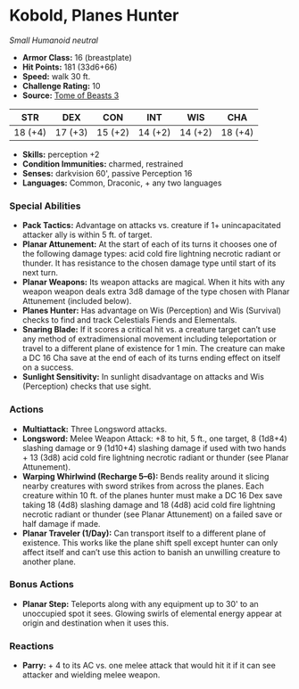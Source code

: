 # Kobold, Planes Hunter

*Small* *Humanoid* *neutral*

- **Armor Class:** 16 (breastplate)
- **Hit Points:** 181 (33d6+66)
- **Speed:** walk 30 ft.
- **Challenge Rating:** 10
- **Source:** [Tome of Beasts 3](https://koboldpress.com/kpstore/product/tome-of-beasts-2-for-5th-edition/)

| STR | DEX | CON | INT | WIS | CHA |
| --- | --- | --- | --- | --- | --- |
| 18 (+4) | 17 (+3) | 15 (+2) | 14 (+2) | 14 (+2) | 18 (+4) |

- **Skills:** perception +2
- **Condition Immunities:** charmed, restrained
- **Senses:** darkvision 60', passive Perception 16
- **Languages:** Common, Draconic, + any two languages
### Special Abilities
- **Pack Tactics:** Advantage on attacks vs. creature if 1+ unincapacitated attacker ally is within 5 ft. of target.
- **Planar Attunement:** At the start of each of its turns it chooses one of the following damage types: acid cold fire lightning necrotic radiant or thunder. It has resistance to the chosen damage type until start of its next turn.
- **Planar Weapons:** Its weapon attacks are magical. When it hits with any weapon weapon deals extra 3d8 damage of the type chosen with Planar Attunement (included below).
- **Planes Hunter:** Has advantage on Wis (Perception) and Wis (Survival) checks to find and track Celestials Fiends and Elementals.
- **Snaring Blade:** If it scores a critical hit vs. a creature target can’t use any method of extradimensional movement including teleportation or travel to a different plane of existence for 1 min. The creature can make a DC 16 Cha save at the end of each of its turns ending effect on itself on a success.
- **Sunlight Sensitivity:** In sunlight disadvantage on attacks and Wis (Perception) checks that use sight.
### Actions
- **Multiattack:** Three Longsword attacks.
- **Longsword:** Melee Weapon Attack: +8 to hit, 5 ft., one target, 8 (1d8+4) slashing damage or 9 (1d10+4) slashing damage if used with two hands + 13 (3d8) acid cold fire lightning necrotic radiant or thunder (see Planar Attunement).
- **Warping Whirlwind (Recharge 5–6):** Bends reality around it slicing nearby creatures with sword strikes from across the planes. Each creature within 10 ft. of the planes hunter must make a DC 16 Dex save taking 18 (4d8) slashing damage and 18 (4d8) acid cold fire lightning necrotic radiant or thunder (see Planar Attunement) on a failed save or half damage if made.
- **Planar Traveler (1/Day):** Can transport itself to a different plane of existence. This works like the plane shift spell except hunter can only affect itself and can’t use this action to banish an unwilling creature to another plane.
### Bonus Actions
- **Planar Step:** Teleports along with any equipment up to 30' to an unoccupied spot it sees. Glowing swirls of elemental energy appear at origin and destination when it uses this.
### Reactions
- **Parry:** + 4 to its AC vs. one melee attack that would hit it if it can see attacker and wielding melee weapon.
